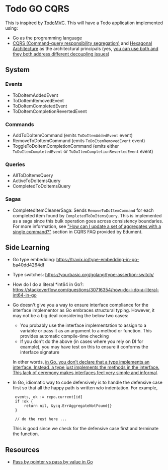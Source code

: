 # Todo GO CQRS

This is inspired by [TodoMVC](https://github.com/tastejs/todomvc). This will have a Todo application implemented using:

 - Go as the programming language
 - [CQRS (Command-query responsibility segregation)](http://www.cqrs.nu) and [Hexagonal Architecture](http://alistair.cockburn.us/Hexagonal+architecture) as the architectural principals (yes, [you can use both and they both address different decoupling issues](https://softwareengineering.stackexchange.com/a/361683/22417))

## System

### Events

 - ToDoItemAddedEvent
 - ToDoItemRemovedEvent
 - ToDoItemCompletedEvent
 - ToDoItemCompletionRevertedEvent

### Commands

 - AddToDoItemCommand (emits `ToDoItemAddedEvent` event)
 - RemoveToDoItemCommand (emits `ToDoItemRemovedEvent` event)
 - ToggleToDoItemCompletionCommand (emits either `ToDoItemCompletedEvent` or `ToDoItemCompletionRevertedEvent` event)

### Queries

 - AllToDoItemsQuery
 - ActiveToDoItemsQuery
 - CompletedToDoItemsQuery

### Sagas

 - CompletedItemCleanerSaga: Sends `RemoveToDoItemCommand` for each completed item found by `CompletedToDoItemsQuery`. This is implemented as a saga since this bulk operation goes across consistency boundaries. For more information, see ["How can I update a set of aggregates with a single command?"](http://www.cqrs.nu/faq) section in CQRS FAQ provided by Edument.

## Side Learning

 - Go type embedding: https://travix.io/type-embedding-in-go-ba40dd4264df
 - Type switches: https://yourbasic.org/golang/type-assertion-switch/
 - How do I do a literal *int64 in Go?: https://stackoverflow.com/questions/30716354/how-do-i-do-a-literal-int64-in-go
 - Go doesn't give you a way to ensure interface compliance for the interface implementor as Go embraces structural typing. However, it may not be a big deal considering the below two cases:
   - You probably use the interface implementation to assign to a variable or pass it as an argument to a method or function. This provides automatic compile-time checking
   - If you don't do the above (in cases where you rely on DI for example), you may have test on this to ensure it conforms the interface signature
   
   In other words, [in Go, you don’t declare that a type implements an interface. Instead, a type just implements the methods in the interface. This lack of ceremony makes interfaces feel very simple and informal](https://blog.carbonfive.com/2012/09/23/structural-typing-compile-time-duck-typing/).
 - In Go, idiomatic way to code defensively is to handle the defensive case 
   first so that all the happy path is written w/o indentation. For example,
 
   ```
	events, ok := repo.current[id]
	if !ok {
		return nil, &ycq.ErrAggregateNotFound{}
	}
	
	// do the rest here ...
   ```

   This is good since we check for the defensive case first and terminate the function.

## Resources

 - [Pass by pointer vs pass by value in Go](http://goinbigdata.com/golang-pass-by-pointer-vs-pass-by-value/)
